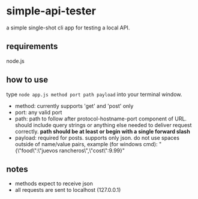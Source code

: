 # simple-api-tester

a simple single-shot cli app for testing a local API.

## requirements

node.js

## how to use

type `node app.js method port path payload` into your terminal window.
- method: currently supports 'get' and 'post' only
- port: any valid port
- path: path to follow after protocol-hostname-port component of URL. should include query strings or anything else needed to deliver request correctly. **path should be at least or begin with a single forward slash**
- payload: required for posts. supports only json. do not use spaces outside of name/value pairs, example (for windows cmd): "{\\"food\\":\\"juevos rancheros\\",\\"cost\\":9.99}"

## notes
- methods expect to receive json
- all requests are sent to localhost (127.0.0.1)
